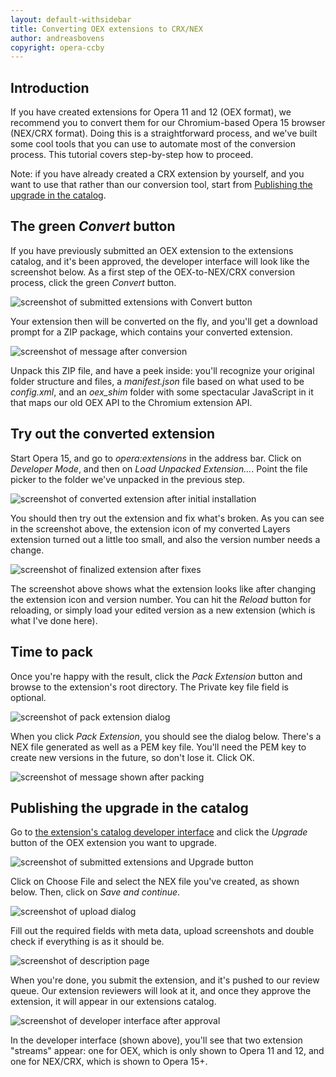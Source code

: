 ```yaml
---
layout: default-withsidebar
title: Converting OEX extensions to CRX/NEX
author: andreasbovens
copyright: opera-ccby
---
```


## Introduction

If you have created extensions for Opera 11 and 12 (OEX format), we recommend you to convert them for our Chromium-based Opera 15 browser (NEX/CRX format). Doing this is a straightforward process, and we've built some cool tools that you can use to automate most of the conversion process. This tutorial covers step-by-step how to proceed.

Note: if you have already created a CRX extension by yourself, and you want to use that rather than our conversion tool, start from [Publishing the upgrade in the catalog](#publishing_the_upgrade_in_the_catalog).

## The green *Convert* button

If you have previously submitted an OEX extension to the extensions catalog, and it's been approved, the developer interface will look like the screenshot below. As a first step of the OEX-to-NEX/CRX conversion process, click the green *Convert* button.

<img src="img/conv1.jpg" alt="screenshot of submitted extensions with Convert button" class="img-polaroid">

Your extension then will be converted on the fly, and you'll get a download prompt for a ZIP package, which contains your converted extension. 

<img src="img/conv2.jpg" alt="screenshot of message after conversion" class="img-polaroid">

Unpack this ZIP file, and have a peek inside: you'll recognize your original folder structure and files, a *manifest.json* file based on what used to be *config.xml*, and an *oex_shim* folder with some spectacular JavaScript in it that maps our old OEX API to the Chromium extension API.

## Try out the converted extension

Start Opera 15, and go to *opera:extensions* in the address bar. Click on *Developer Mode*, and then on *Load Unpacked Extension...*. Point the file picker to the folder we've unpacked in the previous step.

<img src="img/conv3.jpg" alt="screenshot of converted extension after initial installation" class="img-polaroid">

You should then try out the extension and fix what's broken. As you can see in the screenshot above, the extension icon of my converted Layers extension turned out a little too small, and also the version number needs a change.

<img src="img/conv4.jpg" alt="screenshot of finalized extension after fixes" class="img-polaroid">

The screenshot above shows what the extension looks like after changing the extension icon and version number. You can hit the *Reload* button for reloading, or simply load your edited version as a new extension (which is what I've done here).

## Time to pack

Once you're happy with the result, click the *Pack Extension* button and browse to the extension's root directory. The Private key file field is optional.

<img src="img/conv5.jpg" alt="screenshot of pack extension dialog" class="img-polaroid">

When you click *Pack Extension*, you should see the dialog below. There's a NEX file generated as well as a PEM key file. You'll need the PEM key to create new versions in the future, so don't lose it. Click OK.

<img src="img/conv6.jpg" alt="screenshot of message shown after packing" class="img-polaroid">

## Publishing the upgrade in the catalog 

Go to <a href="http://addons.opera.com/developer/">the extension's catalog developer interface</a> and click the *Upgrade* button of the OEX extension you want to upgrade.

<img src="img/conv7.jpg" alt="screenshot of submitted extensions and Upgrade button" class="img-polaroid">

Click on Choose File and select the NEX file you've created, as shown below. Then, click on *Save and continue*.

<img src="img/conv8.jpg" alt="screenshot of upload dialog" class="img-polaroid">

Fill out the required fields with meta data, upload screenshots and double check if everything is as it should be.

<img src="img/conv9.jpg" alt="screenshot of description page" title="" class="img-polaroid">

When you're done, you submit the extension, and it's pushed to our review queue. Our extension reviewers will look at it, and once they approve the extension, it will appear in our extensions catalog.

<img src="img/conv10.jpg" alt="screenshot of developer interface after approval" title="" class="img-polaroid">

In the developer interface (shown above), you'll see that two extension "streams" appear: one for OEX, which is only shown to Opera 11 and 12, and one for NEX/CRX, which is shown to Opera 15+.